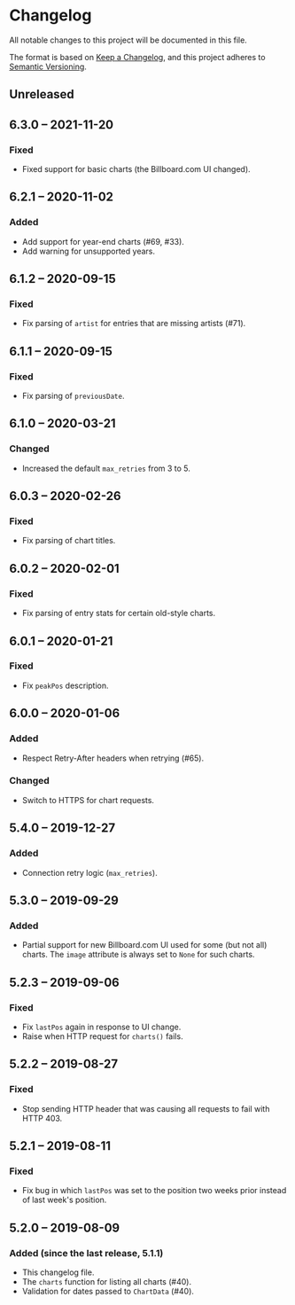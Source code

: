 # Changelog
All notable changes to this project will be documented in this file.

The format is based on [Keep a Changelog](https://keepachangelog.com/en/1.0.0/),
and this project adheres to [Semantic Versioning](https://semver.org/spec/v2.0.0.html).

## Unreleased

## 6.3.0 &ndash; 2021-11-20
### Fixed
- Fixed support for basic charts (the Billboard.com UI changed).

## 6.2.1 &ndash; 2020-11-02
### Added
- Add support for year-end charts (#69, #33).
- Add warning for unsupported years.

## 6.1.2 &ndash; 2020-09-15
### Fixed
- Fix parsing of `artist` for entries that are missing artists (#71).

## 6.1.1 &ndash; 2020-09-15
### Fixed
- Fix parsing of `previousDate`.

## 6.1.0 &ndash; 2020-03-21
### Changed
- Increased the default `max_retries` from 3 to 5.

## 6.0.3 &ndash; 2020-02-26
### Fixed
- Fix parsing of chart titles.

## 6.0.2 &ndash; 2020-02-01
### Fixed
- Fix parsing of entry stats for certain old-style charts.

## 6.0.1 &ndash; 2020-01-21
### Fixed
- Fix `peakPos` description.

## 6.0.0 &ndash; 2020-01-06
### Added
- Respect Retry-After headers when retrying (#65).
### Changed
- Switch to HTTPS for chart requests.

## 5.4.0 &ndash; 2019-12-27
### Added
- Connection retry logic (`max_retries`).

## 5.3.0 &ndash; 2019-09-29
### Added
- Partial support for new Billboard.com UI used for some (but not all) charts.
  The `image` attribute is always set to `None` for such charts.

## 5.2.3 &ndash; 2019-09-06
### Fixed
- Fix `lastPos` again in response to UI change.
- Raise when HTTP request for `charts()` fails.

## 5.2.2 &ndash; 2019-08-27
### Fixed
- Stop sending HTTP header that was causing all requests to fail with HTTP 403.

## 5.2.1 &ndash; 2019-08-11
### Fixed
- Fix bug in which `lastPos` was set to the position two weeks prior instead of last week's position.

## 5.2.0 &ndash; 2019-08-09
### Added (since the last release, 5.1.1)
- This changelog file.
- The `charts` function for listing all charts (#40).
- Validation for dates passed to `ChartData` (#40).
